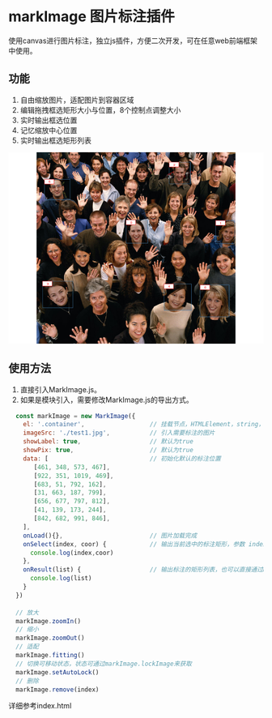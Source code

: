 # markImage 图片标注插件
使用canvas进行图片标注，独立js插件，方便二次开发，可在任意web前端框架中使用。

## 功能

1. 自由缩放图片，适配图片到容器区域
2. 编辑拖拽框选矩形大小与位置，8个控制点调整大小
3. 实时输出框选位置
4. 记忆缩放中心位置
5. 实时输出框选矩形列表

<img src="./example.png">

## 使用方法

1. 直接引入MarkImage.js。
2. 如果是模块引入，需要修改MarkImage.js的导出方式。

```javascript
  const markImage = new MarkImage({
    el: '.container',                  // 挂载节点，HTMLElement，string，都可以
    imageSrc: './test1.jpg',           // 引入需要标注的图片
    showLabel: true,                   // 默认为true
    showPix: true,                     // 默认为true
    data: [                            // 初始化默认的标注位置
       [461, 348, 573, 467],
       [922, 351, 1019, 469],
       [683, 51, 792, 162],
       [31, 663, 187, 799],
       [656, 677, 797, 812],
       [41, 139, 173, 244],
       [842, 682, 991, 846],
    ],
    onLoad(){},                        // 图片加载完成
    onSelect(index, coor) {            // 输出当前选中的标注矩形，参数 index为索引,coor为坐标
      console.log(index,coor)
    },          
    onResult(list) {                   // 输出标注的矩形列表，也可以直接通过markImage.dataset获取
      console.log(list)
    }                  
  })
  
  // 放大
  markImage.zoomIn()
  // 缩小
  markImage.zoomOut()
  // 适配
  markImage.fitting()
  // 切换可移动状态，状态可通过markImage.lockImage来获取
  markImage.setAutoLock()
  // 删除
  markImage.remove(index)
```
详细参考index.html
